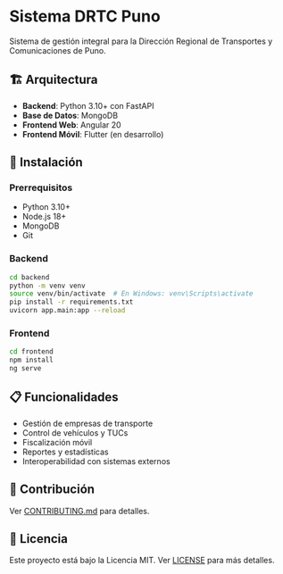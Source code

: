 # Sistema DRTC Puno

Sistema de gestión integral para la Dirección Regional de Transportes y Comunicaciones de Puno.

## 🏗️ Arquitectura

- **Backend**: Python 3.10+ con FastAPI
- **Base de Datos**: MongoDB
- **Frontend Web**: Angular 20
- **Frontend Móvil**: Flutter (en desarrollo)

## 🚀 Instalación

### Prerrequisitos
- Python 3.10+
- Node.js 18+
- MongoDB
- Git

### Backend
```bash
cd backend
python -m venv venv
source venv/bin/activate  # En Windows: venv\Scripts\activate
pip install -r requirements.txt
uvicorn app.main:app --reload
```

### Frontend
```bash
cd frontend
npm install
ng serve
```

## 📋 Funcionalidades

- Gestión de empresas de transporte
- Control de vehículos y TUCs
- Fiscalización móvil
- Reportes y estadísticas
- Interoperabilidad con sistemas externos

## 🤝 Contribución

Ver [CONTRIBUTING.md](CONTRIBUTING.md) para detalles.

## 📄 Licencia

Este proyecto está bajo la Licencia MIT. Ver [LICENSE](LICENSE) para más detalles. 